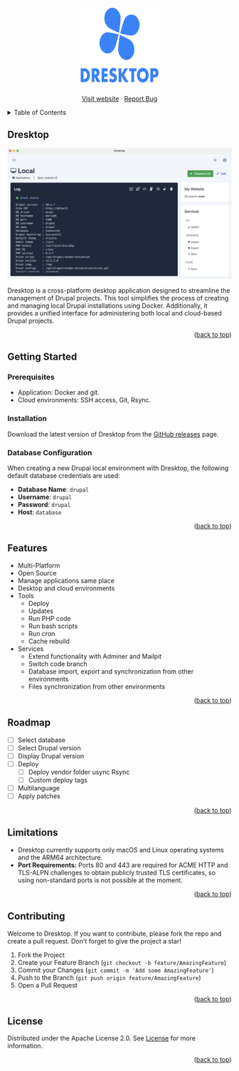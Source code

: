 
<a name="readme-top"></a>

<div align="center">
  <a href="https://github.com/dresktop/dresktop">
    <img src="src/assets/logo.svg" alt="Logo" width="180" height="180">
  </a>

  <p align="center">
    <a href="https://dresktop.com">Visit website</a>
    ·
    <a href="https://github.com/dresktop/dresktop/issues/new?labels=bug&template=bug-report---.md">Report Bug</a>
  </p>
</div>

<!-- TABLE OF CONTENTS -->
<details>
  <summary>Table of Contents</summary>
  <ol>
    <li>
      <a href="#getting-started">Getting Started</a>
      <ul>
        <li><a href="#prerequisites">Prerequisites</a></li>
        <li><a href="#installation">Installation</a></li>
      </ul>
    </li>
    <li><a href="#features">Features</a></li>
    <li><a href="#roadmap">Roadmap</a></li>
    <li><a href="#contributing">Contributing</a></li>
    <li><a href="#license">License</a></li>
  </ol>
</details>

<!-- ABOUT THE PROJECT -->
## Dresktop

[![Product Name Screen Shot][product-screenshot]](https://dresktop.com)

Dresktop is a cross-platform desktop application designed to streamline the management of Drupal projects. This tool simplifies the process of creating and managing local Drupal installations using Docker. Additionally, it provides a unified interface for administering both local and cloud-based Drupal projects.

<p align="right">(<a href="#readme-top">back to top</a>)</p>

<!-- GETTING STARTED -->
## Getting Started

### Prerequisites
- Application: Docker and git.
- Cloud environments: SSH access, Git, Rsync.

### Installation

Download the latest version of Dresktop from the [GitHub releases](https://github.com/dresktop/dresktop/releases) page. 

### Database Configuration

When creating a new Drupal local environment with Dresktop, the following default database credentials are used:

- **Database Name**: `drupal`
- **Username**: `drupal`
- **Password**: `drupal`
- **Host**: `database`

<p align="right">(<a href="#readme-top">back to top</a>)</p>

<!-- Features -->
## Features

- Multi-Platform
- Open Source
- Manage applications same place
- Desktop and cloud environments
- Tools
    - Deploy
    - Updates
    - Run PHP code
    - Run bash scripts
    - Run cron
    - Cache rebuild
- Services
    - Extend functionality with Adminer and Mailpit
    - Switch code branch
    - Database import, export and synchronization from other environments
    - Files synchronization from other environments

<p align="right">(<a href="#readme-top">back to top</a>)</p>

<!-- ROADMAP -->
## Roadmap

- [ ] Select database
- [ ] Select Drupal version
- [ ] Display Drupal version
- [ ] Deploy
    - [ ] Deploy vendor folder usync Rsync
    - [ ] Custom deploy tags
- [ ] Multilanguage
- [ ] Apply patches

<p align="right">(<a href="#readme-top">back to top</a>)</p>

<!-- LIMITATIONS -->
## Limitations
- Dresktop currently supports only macOS and Linux operating systems and the ARM64 architecture.
- **Port Requirements:** Ports 80 and 443 are required for ACME HTTP and TLS-ALPN challenges to obtain publicly trusted TLS certificates, so using non-standard ports is not possible at the moment.

<p align="right">(<a href="#readme-top">back to top</a>)</p>

<!-- CONTRIBUTING -->
## Contributing

Welcome to Dresktop. If you want to contribute, please fork the repo and create a pull request. Don't forget to give the project a star! 

1. Fork the Project
2. Create your Feature Branch (`git checkout -b feature/AmazingFeature`)
3. Commit your Changes (`git commit -m 'Add some AmazingFeature'`)
4. Push to the Branch (`git push origin feature/AmazingFeature`)
5. Open a Pull Request

<p align="right">(<a href="#readme-top">back to top</a>)</p>

<!-- LICENSE -->
## License

Distributed under the Apache License 2.0. See [License][license-url] for more information.

<p align="right">(<a href="#readme-top">back to top</a>)</p>

[license-url]:https://github.com/dresktop/dresktop/blob/master/LICENSE.txt
[product-screenshot]: src/assets/screenshot.png